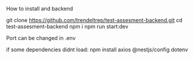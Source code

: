 How to install and backend

git clone https://github.com/trendeltrep/test-assesment-backend.git
cd test-assesment-backend
npm i
npm run start:dev


Port can be changed in .env


if some dependencies didnt load:
npm install axios @nestjs/config dotenv
